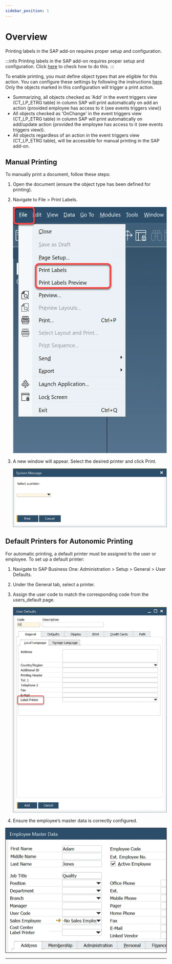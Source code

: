```yaml
---
sidebar_position: 1
---
```


# Overview

Printing labels in the SAP add-on requires proper setup and configuration.

:::info
    Printing labels in the SAP add-on requires proper setup and configuration. Click [here](../../setup/computec-labels-sap-addon.md) to check how to do this.
:::

To enable printing, you must define object types that are eligible for this action. You can configure these settings by following the instructions [here](../../setup/configuration/company-installation-and-configuration.md). Only the objects marked in this configuration will trigger a print action.

- Summarizing, all objects checked as 'Add' in the event triggers view (CT_LP_ETRG table) in column SAP will print automatically on add an action (provided employee has access to it (see events triggers view))
- All objects checked as 'OnChange' in the event triggers view (CT_LP_ETRG table) in column SAP will print automatically on add/update action (provided the employee has access to it (see events triggers view)).
- All objects regardless of an action in the event triggers view (CT_LP_ETRG table), will be accessible for manual printing in the SAP add-on.

## Manual Printing

To manually print a document, follow these steps:

1. Open the document (ensure the object type has been defined for printing).
2. Navigate to File > Print Labels.

    ![SAP Add-on](./media/sap-add-on/ct-labels-print-labels.webp)

3. A new window will appear. Select the desired printer and click Print.

    ![SAP Add-on](./media/sap-add-on/ct-labels-select-printer.webp)

## Default Printers for Autonomic Printing

For automatic printing, a default printer must be assigned to the user or employee. To set up a default printer:

1. Navigate to SAP Business One: Administration > Setup > General > User Defaults.
2. Under the General tab, select a printer.
3. Assign the user code to match the corresponding code from the users_default page.

    ![Defaults](./media/sap-add-on/ct-user-defaults.webp)

4. Ensure the employee’s master data is correctly configured.

![Employee Master Data](./media/sap-add-on/ct-labels-employee-master-data.webp)

---
